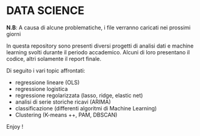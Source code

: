 # DATA SCIENCE

**N.B**: A causa di alcune problematiche, i file verranno caricati nei prossimi giorni

In questa repository sono presenti diversi progetti di analisi dati e machine learning svolti durante il periodo accademico.
Alcuni di loro presentano il codice, altri solamente il report finale.

Di seguito i vari topic affrontati:

- regressione lineare (OLS)
- regressione logistica 
- regressione regolarizzata (lasso, ridge, elastic net)
- analisi di serie storiche ricavi (ARIMA)
- classificazione (differenti algoritmi di Machine Learning)
- Clustering (K-means ++, PAM, DBSCAN)


Enjoy !
